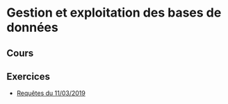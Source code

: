 # Gestion et exploitation des bases de données

## Cours



## Exercices
 - [Requêtes du 11/03/2019](cours/exercices/request_2019_03_11.md)
